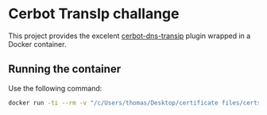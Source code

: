 # Cerbot TransIp challange
This project provides the excelent [cerbot-dns-transip](https://github.com/hsmade/certbot-dns-transip)
plugin wrapped in a Docker container.

## Running the container
Use the following command:

```bash
docker run -ti --rm -v "/c/Users/thomas/Desktop/certificate files/certs:/certs" -v "/c/Users/thomas/Desktop/certificate files/scripts:/scripts" alpine:3.8 /bin/ash
```
